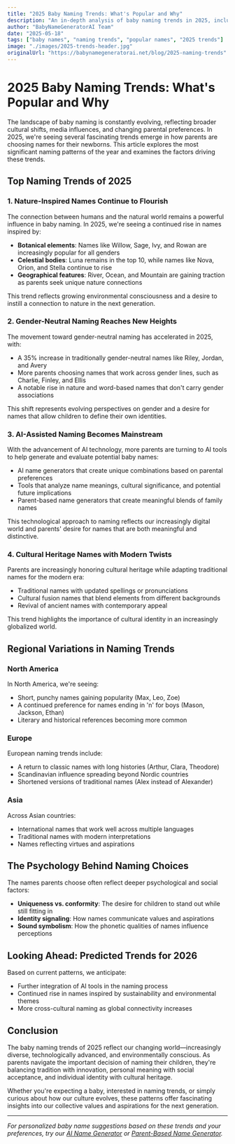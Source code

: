 ```yaml
---
title: "2025 Baby Naming Trends: What's Popular and Why"
description: "An in-depth analysis of baby naming trends in 2025, including regional variations, cultural influences, and predictions for the future."
author: "BabyNameGeneratorAI Team"
date: "2025-05-18"
tags: ["baby names", "naming trends", "popular names", "2025 trends"]
image: "./images/2025-trends-header.jpg"
originalUrl: "https://babynamegeneratorai.net/blog/2025-naming-trends"
---
```


# 2025 Baby Naming Trends: What's Popular and Why

The landscape of baby naming is constantly evolving, reflecting broader cultural shifts, media influences, and changing parental preferences. In 2025, we're seeing several fascinating trends emerge in how parents are choosing names for their newborns. This article explores the most significant naming patterns of the year and examines the factors driving these trends.

## Top Naming Trends of 2025

### 1. Nature-Inspired Names Continue to Flourish

The connection between humans and the natural world remains a powerful influence in baby naming. In 2025, we're seeing a continued rise in names inspired by:

- **Botanical elements**: Names like Willow, Sage, Ivy, and Rowan are increasingly popular for all genders
- **Celestial bodies**: Luna remains in the top 10, while names like Nova, Orion, and Stella continue to rise
- **Geographical features**: River, Ocean, and Mountain are gaining traction as parents seek unique nature connections

This trend reflects growing environmental consciousness and a desire to instill a connection to nature in the next generation.

### 2. Gender-Neutral Naming Reaches New Heights

The movement toward gender-neutral naming has accelerated in 2025, with:

- A 35% increase in traditionally gender-neutral names like Riley, Jordan, and Avery
- More parents choosing names that work across gender lines, such as Charlie, Finley, and Ellis
- A notable rise in nature and word-based names that don't carry gender associations

This shift represents evolving perspectives on gender and a desire for names that allow children to define their own identities.

### 3. AI-Assisted Naming Becomes Mainstream

With the advancement of AI technology, more parents are turning to AI tools to help generate and evaluate potential baby names:

- AI name generators that create unique combinations based on parental preferences
- Tools that analyze name meanings, cultural significance, and potential future implications
- Parent-based name generators that create meaningful blends of family names

This technological approach to naming reflects our increasingly digital world and parents' desire for names that are both meaningful and distinctive.

### 4. Cultural Heritage Names with Modern Twists

Parents are increasingly honoring cultural heritage while adapting traditional names for the modern era:

- Traditional names with updated spellings or pronunciations
- Cultural fusion names that blend elements from different backgrounds
- Revival of ancient names with contemporary appeal

This trend highlights the importance of cultural identity in an increasingly globalized world.

## Regional Variations in Naming Trends

### North America

In North America, we're seeing:

- Short, punchy names gaining popularity (Max, Leo, Zoe)
- A continued preference for names ending in 'n' for boys (Mason, Jackson, Ethan)
- Literary and historical references becoming more common

### Europe

European naming trends include:

- A return to classic names with long histories (Arthur, Clara, Theodore)
- Scandinavian influence spreading beyond Nordic countries
- Shortened versions of traditional names (Alex instead of Alexander)

### Asia

Across Asian countries:

- International names that work well across multiple languages
- Traditional names with modern interpretations
- Names reflecting virtues and aspirations

## The Psychology Behind Naming Choices

The names parents choose often reflect deeper psychological and social factors:

- **Uniqueness vs. conformity**: The desire for children to stand out while still fitting in
- **Identity signaling**: How names communicate values and aspirations
- **Sound symbolism**: How the phonetic qualities of names influence perceptions

## Looking Ahead: Predicted Trends for 2026

Based on current patterns, we anticipate:

- Further integration of AI tools in the naming process
- Continued rise in names inspired by sustainability and environmental themes
- More cross-cultural naming as global connectivity increases

## Conclusion

The baby naming trends of 2025 reflect our changing world—increasingly diverse, technologically advanced, and environmentally conscious. As parents navigate the important decision of naming their children, they're balancing tradition with innovation, personal meaning with social acceptance, and individual identity with cultural heritage.

Whether you're expecting a baby, interested in naming trends, or simply curious about how our culture evolves, these patterns offer fascinating insights into our collective values and aspirations for the next generation.

---

*For personalized baby name suggestions based on these trends and your preferences, try our [AI Name Generator](https://babynamegeneratorai.net) or [Parent-Based Name Generator](https://babynamegeneratorai.net/?tab=parent).*
